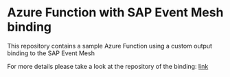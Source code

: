 # Azure Function with SAP Event Mesh binding

This repository contains a sample Azure Function using a custom output binding to the SAP Event Mesh

For more details please take a look at the repository of the binding: [link](https://github.com/lechnerc77/SAPEventMeshCustomBinding)